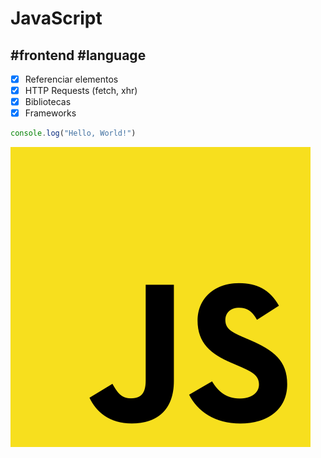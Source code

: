 
# JavaScript
## #frontend #language
-  [x] Referenciar elementos
-  [x] HTTP Requests (fetch, xhr)
-  [x] Bibliotecas
-  [x] Frameworks

```javascript
console.log("Hello, World!")
```


![](../resources/js.png)